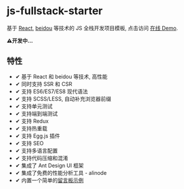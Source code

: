 # js-fullstack-starter

基于 [React](https://github.com/facebook/react), [beidou](https://github.com/alibaba/beidou) 等技术的 JS 全栈开发项目模板, 点击访问 [在线 Demo](http://js-fullstack.poppython.com/).

**⚠️开发中...**

## 特性

- ✔︎ 基于 React 和 beidou 等技术, 高性能
- ✔︎ 同时支持 SSR 和 CSR
- ✔︎ 支持 ES6/ES7/ES8 现代语法
- ✔︎ 支持 SCSS/LESS, 自动补充浏览器前缀
- ✔︎ 支持单元测试
- ✔︎ 支持端到端测试
- ✔︎ 支持 Redux
- ✔︎ 支持热重载
- ✔︎ 支持 Egg.js 插件
- ✔︎ 支持 SEO
- ✔︎ 支持多语言配置
- ✔︎ 支持代码压缩和混淆
- ✔︎ 集成了 Ant Design UI 框架
- ✔︎ 集成了免费的性能分析工具 - alinode
- ✔︎ 内置一个简单的[留言板示例](http://js-fullstack.poppython.com/)


